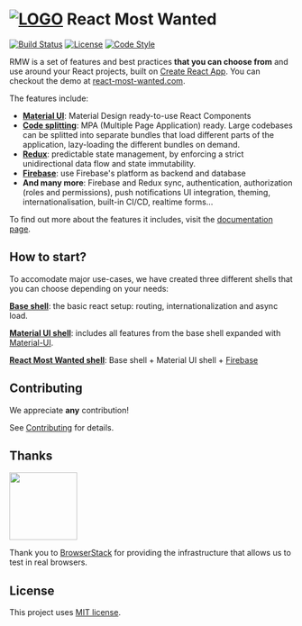 # [![LOGO][logo-image]][logo-url]  **React Most Wanted** 
[![Build Status][travis-image]][travis-url] [![License][license-image]][license-url] [![Code Style][code-style-image]][code-style-url]

RMW is a set of features and best practices **that you can choose from** and use around your React projects, built on [Create React App](https://github.com/facebookincubator/create-react-app). You can checkout the demo at [react-most-wanted.com](https://react-most-wanted.com).

The features include:
- **[Material UI](https://material-ui.com/)**: Material Design ready-to-use React Components
- **[Code splitting](https://webpack.js.org/guides/code-splitting/)**: MPA (Multiple Page Application) ready. Large codebases can be splitted into separate bundles that load different parts of the application, lazy-loading the different bundles on demand.
- **[Redux](https://redux.js.org/)**: predictable state management, by enforcing a strict unidirectional data flow and state immutability.
- **[Firebase](https://firebase.google.com)**: use Firebase's platform as backend and database
- **And many more**: Firebase and Redux sync, authentication, authorization (roles and permissions), push notifications UI integration, theming, internationalisation, built-in CI/CD, realtime forms...

To find out more about the features it includes, visit the [documentation page](https://react-most-wanted.com/docs).

## How to start?

To accomodate major use-cases, we have created three different shells that you can choose depending on your needs:  

**[Base shell](./packages/base-shell/)**:
the basic react setup: routing, internationalization and async load.

**[Material UI shell](./packages/material-ui-shell/)**:
includes all features from the base shell expanded with [Material-UI](https://material-ui.com).


**[React Most Wanted shell](./packages/rmw-shell)**:
Base shell + Material UI shell + [Firebase](https://firebase.google.com/)

## Contributing

We appreciate **any** contribution! 

See [Contributing](./CONTRIBUTING.md) for details.

## Thanks

[<img src="https://www.browserstack.com/images/mail/browserstack-logo-footer.png" width="120">](https://www.browserstack.com/)

Thank you to [BrowserStack](https://www.browserstack.com/) for providing the infrastructure that allows us to test in real browsers.


## License

This project uses [MIT license](https://github.com/TarikHuber/react-most-wanted/blob/master/LICENSE).


[logo-image]: https://www.react-most-wanted.com/favicon-32x32.png
[logo-url]: https://github.com/TarikHuber/react-most-wanted/blob/master/README.md
[travis-image]: https://travis-ci.org/TarikHuber/react-most-wanted.svg?branch=master
[travis-url]: https://travis-ci.org/TarikHuber/react-most-wanted
[license-image]: https://img.shields.io/npm/l/express.svg
[license-url]: https://github.com/TarikHuber/react-most-wanted/master/LICENSE
[code-style-image]: https://img.shields.io/badge/code_style-prettier-ff69b4.svg?style=flat-square
[code-style-url]: https://github.com/prettier/prettier
